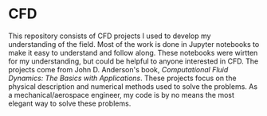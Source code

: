 # CFD
This repository consists of CFD projects I used to develop my understanding of the field. Most of the work is done in Jupyter notebooks to make it easy to understand and follow along. These notebooks were wirtten for my understanding, but could be helpful to anyone interested in CFD. The projects come from John D. Anderson's book, *Computational Fluid Dynamics: The Basics with Applications*. These projects focus on the physical description and numerical methods used to solve the problems. As a mechanical/aerospace engineer, my code is by no means the most elegant way to solve these problems. 
